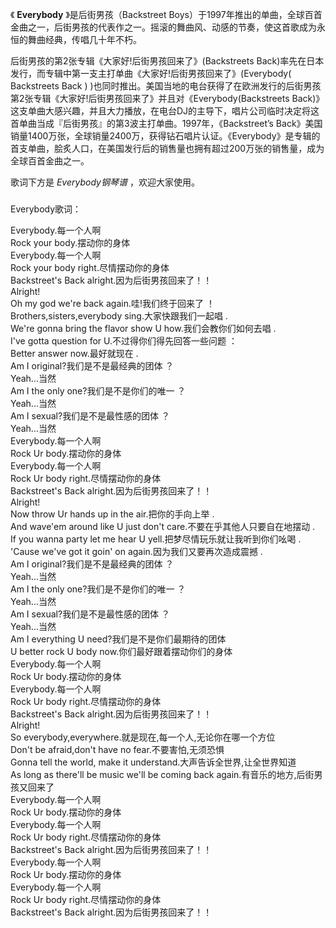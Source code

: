 

《 **Everybody** 》是后街男孩（Backstreet
Boys）于1997年推出的单曲，全球百首金曲之一，后街男孩的代表作之一。摇滚的舞曲风、动感的节奏，使这首歌成为永恒的舞曲经典，传唱几十年不朽。

  

后街男孩的第2张专辑《大家好!后街男孩回来了》(Backstreets
Back)率先在日本发行，而专辑中第一支主打单曲《大家好!后街男孩回来了》(Everybody( Backstreets Back )
)也同时推出。美国当地的电台获得了在欧洲发行的后街男孩第2张专辑《大家好!后街男孩回来了》并且对《Everybody(Backstreets
Back)》这支单曲大感兴趣，并且大力播放，在电台DJ的主导下，唱片公司临时决定将这首单曲当成『后街男孩』的第3波主打单曲。1997年，《Backstreet’s
Back》美国销量1400万张，全球销量2400万，获得钻石唱片认证。《Everybody》是专辑的首支单曲，脍炙人口，在美国发行后的销售量也拥有超过200万张的销售量，成为全球百首金曲之一。

  

歌词下方是 _Everybody钢琴谱_ ，欢迎大家使用。

###  
Everybody歌词：

Everybody.每一个人啊  
Rock your body.摆动你的身体  
Everybody.每一个人啊  
Rock your body right.尽情摆动你的身体  
Backstreet's Back alright.因为后街男孩回来了！！  
Alright!  
Oh my god we're back again.哇!我们终于回来了 ！  
Brothers,sisters,everybody sing.大家快跟我们一起唱 .  
We're gonna bring the flavor show U how.我们会教你们如何去唱 .  
I've gotta question for U.不过得你们得先回答一些问题 ：  
Better answer now.最好就现在 .  
Am I original?我们是不是最经典的团体 ？  
Yeah...当然  
Am I the only one?我们是不是你们的唯一 ？  
Yeah...当然  
Am I sexual?我们是不是最性感的团体 ？  
Yeah...当然  
Everybody.每一个人啊  
Rock Ur body.摆动你的身体  
Everybody.每一个人啊  
Rock Ur body right.尽情摆动你的身体  
Backstreet's Back alright.因为后街男孩回来了！！  
Alright!  
Now throw Ur hands up in the air.把你的手向上举 .  
And wave'em around like U just don't care.不要在乎其他人只要自在地摆动 .  
If you wanna party let me hear U yell.把梦尽情玩乐就让我听到你们吆喝 .  
'Cause we've got it goin' on again.因为我们又要再次造成震撼 .  
Am I original?我们是不是最经典的团体 ？  
Yeah...当然  
Am I the only one?我们是不是你们的唯一 ？  
Yeah...当然  
Am I sexual?我们是不是最性感的团体 ？  
Yeah...当然  
Am I everything U need?我们是不是你们最期待的团体  
U better rock U body now.你们最好跟着摆动你们的身体  
Everybody.每一个人啊  
Rock Ur body.摆动你的身体  
Everybody.每一个人啊  
Rock Ur body right.尽情摆动你的身体  
Backstreet's Back alright.因为后街男孩回来了！！  
Alright!  
So everybody,everywhere.就是现在,每一个人,无论你在哪一个方位  
Don't be afraid,don't have no fear.不要害怕,无须恐惧  
Gonna tell the world, make it understand.大声告诉全世界,让全世界知道  
As long as there'll be music we'll be coming back again.有音乐的地方,后街男孩又回来了  
Everybody.每一个人啊  
Rock Ur body.摆动你的身体  
Everybody.每一个人啊  
Rock Ur body right.尽情摆动你的身体  
Backstreet's Back alright.因为后街男孩回来了！！  
Everybody.每一个人啊  
Rock Ur body.摆动你的身体  
Everybody.每一个人啊  
Rock Ur body right.尽情摆动你的身体  
Backstreet's Back alright.因为后街男孩回来了！！  
  


